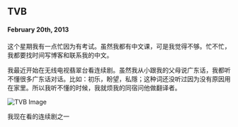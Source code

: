 ## TVB 

#### February 20th, 2013

这个星期我有一点忙因为有考试。虽然我都有中文课，可是我觉得不够。忙不忙，我都要找时间写博客和联系我的中文。

我最近开始在无线电视翡翠台看连续剧。虽然我从小跟我的父母说广东话，我都听不懂很多广东话对话。比如：初乐，盼望，私隱；这种词还没听过因为没有原因用在家里。所以我听不懂的时候，我就烦我的同宿问他做翻译者。

![TVB Image](/img/hk/hk6_1.jpg)

我现在看的连续剧之一
